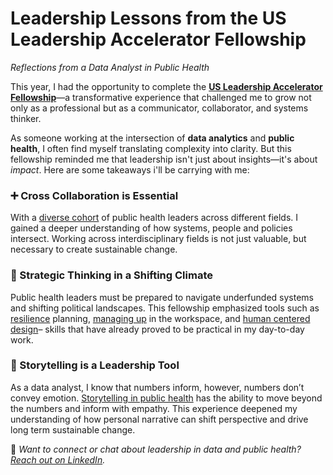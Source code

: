 # Leadership Lessons from the US Leadership Accelerator Fellowship  
*Reflections from a Data Analyst in Public Health*

This year, I had the opportunity to complete the **[US Leadership Accelerator Fellowship](https://ghcorps.org/what-we-do/u-s-fellowship-program-overview/)**—a transformative experience that challenged me to grow not only as a professional but as a communicator, collaborator, and systems thinker.

As someone working at the intersection of **data analytics** and **public health**, I often find myself translating complexity into clarity. But this fellowship reminded me that leadership isn't just about insights—it's about *impact*. Here are some takeaways i'll be carrying with me: 

### **➕ Cross Collaboration is Essential**

With a [diverse cohort](https://ghcorps.org/what-we-do/spotlight-current-fellows/) of public health leaders across different fields. I gained a deeper understanding of how systems, people and policies intersect. Working across interdisciplinary fields is not just valuable, but necessary to create sustainable change. 

###  **🧠 Strategic Thinking in a Shifting Climate**

Public health leaders must be prepared to navigate underfunded systems and shifting political landscapes. This fellowship emphasized tools such as [resilience](https://l2tprogram.org/exercises/the-resilience-plan-the-four-ss/) planning, [managing up](https://www.managementcenter.org/check-ins/) in the workspace, and [human centered design](https://www.designkit.org/)– skills that have already proved to be practical in my day-to-day work.

###  **📖 Storytelling is a Leadership Tool**

As a data analyst, I know that numbers inform, however, numbers don’t convey emotion. [Storytelling in public health](https://hsph.harvard.edu/news/narrative-course-public-health/) has the ability to  move beyond the numbers and inform with empathy. This experience deepened my understanding of how personal narrative can shift perspective and drive long term sustainable change. 

📌 *Want to connect or chat about leadership in data and public health? [Reach out on LinkedIn](linkedin.com/in/juliette-mpano).*

